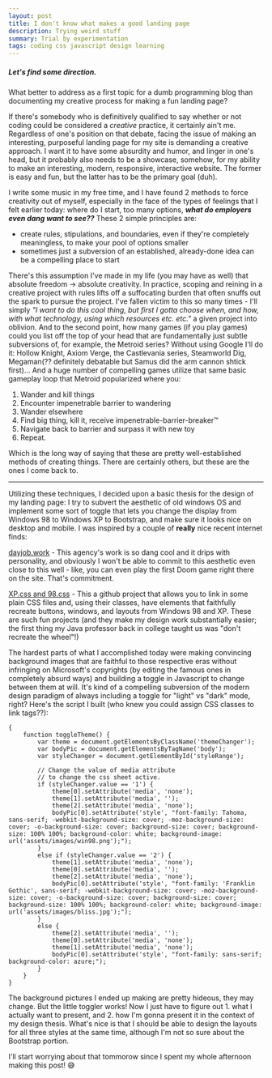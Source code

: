 ```yaml
---
layout: post
title: I don't know what makes a good landing page
description: Trying weird stuff
summary: Trial by experimentation
tags: coding css javascript design learning
---
```


##### Let's find some direction.

What better to address as a first topic for a dumb programming blog than documenting my creative process for making a fun landing page?

If there's somebody who is definitively qualified to say whether or not coding could be considered a _creative_ practice, it certainly ain't me. Regardless of one's position on that debate, facing the issue of making an interesting, purposeful landing page for my site is demanding a creative approach. I want it to have some absurdity and humor, and linger in one's head, but it probably also needs to be a showcase, somehow, for my ability to make an interesting, modern, responsive, interactive website. The former is easy and fun, but the latter has to be the primary goal (duh).

I write some music in my free time, and I have found 2 methods to force creativity out of myself, especially in the face of the types of feelings that I felt earlier today: where do I start, too many options, ***what do employers even dang want to see??*** 
These 2 simple principles are:
- create rules, stipulations, and boundaries, even if they're completely meaningless, to make your pool of options smaller
- sometimes just a subversion of an established, already-done idea can be a compelling place to start

There's this assumption I've made in my life (you may have as well) that absolute freedom -> absolute creativity. In practice, scoping and reining in a creative project with rules lifts off a suffocating burden that often snuffs out the spark to pursue the project. I've fallen victim to this so many times - I'll simply _"I want to do this cool thing, but first I gotta choose when, and how, with what technology, using which resources etc. etc."_ a given project into oblivion. And to the second point, how many games (if you play games) could you list off the top of your head that are fundamentally just subtle subversions of, for example, the Metroid series? Without using Google I'll do it: Hollow Knight, Axiom Verge, the Castlevania series, Steamworld Dig, Megaman(?? definitely debatable but Samus did the arm cannon shtick first)... And a huge number of compelling games utilize that same basic gameplay loop that Metroid popularized where you:
1. Wander and kill things
2. Encounter impenetrable barrier to wandering
3. Wander elsewhere
4. Find big thing, kill it, receive impenetrable-barrier-breaker&trade;
5. Navigate back to barrier and surpass it with new toy
6. Repeat.

Which is the long way of saying that these are pretty well-established methods of creating things. There are certainly others, but these are the ones I come back to.

---


Utilizing these techniques, I decided upon a basic thesis for the design of my landing page: I try to subvert the aesthetic of old windows OS and implement some sort of toggle that lets you change the display from Windows 98 to Windows XP to Bootstrap, and make sure it looks nice on desktop and mobile. I was inspired by a couple of **really** nice recent internet finds:

[dayjob.work](https://dayjob.work/) - This agency's work is so dang cool and it drips with personality, and obviously I won't be able to commit to this aesthetic even close to this well - like, you can even play the first Doom game right there on the site. That's commitment.

[XP.css and 98.css](https://botoxparty.github.io/XP.css/) - This a github project that allows you to link in some plain CSS files and, using their classes, have elements that  faithfully recreate buttons, windows, and layouts from Windows 98 and XP. These are such fun projects (and they make my design work substantially easier; the first thing my Java professor back in college taught us was "don't recreate the wheel"!)

The hardest parts of what I accomplished today were making convincing background images that are faithful to those respective eras without infringing on Microsoft's copyrights (by editing the famous ones in completely absurd ways) and building a toggle in Javascript to change between them at will. It's kind of a compelling subversion of the modern design paradigm of always including a toggle for "light" vs "dark" mode, right? Here's the script I built (who knew you could assign CSS classes to link tags??):
```
{
    function toggleTheme() {
        var theme = document.getElementsByClassName('themeChanger');
        var bodyPic = document.getElementsByTagName('body');
        var styleChanger = document.getElementById('styleRange');

        // Change the value of media attribute 
        // to change the css sheet active.
        if (styleChanger.value == '1') {
            theme[0].setAttribute('media', 'none');
            theme[1].setAttribute('media', '');
            theme[2].setAttribute('media', 'none');
            bodyPic[0].setAttribute('style', "font-family: Tahoma, sans-serif; -webkit-background-size: cover; -moz-background-size: cover; -o-background-size: cover; background-size: cover; background-size: 100% 100%; background-color: white; background-image: url('assets/images/win98.png');");
        } 
        else if (styleChanger.value == '2') {
            theme[1].setAttribute('media', 'none');
            theme[0].setAttribute('media', '');
            theme[2].setAttribute('media', 'none');
            bodyPic[0].setAttribute('style', "font-family: 'Franklin Gothic', sans-serif; -webkit-background-size: cover; -moz-background-size: cover; -o-background-size: cover; background-size: cover; background-size: 100% 100%; background-color: white; background-image: url('assets/images/bliss.jpg');");
        }
        else {
            theme[2].setAttribute('media', '');
            theme[0].setAttribute('media', 'none');
            theme[1].setAttribute('media', 'none');
            bodyPic[0].setAttribute('style', "font-family: sans-serif; background-color: azure;");
        }
    }
}
```
The background pictures I ended up making are pretty hideous, they may change. But the little toggler works! Now I just have to figure out 1. what I actually want to present, and 2. how I'm gonna present it in the context of my design thesis. What's nice is that I should be able to design the layouts for all three styles at the same time, although I'm not so sure about the Bootstrap portion.

I'll start worrying about that tommorow since I spent my whole afternoon making this post! 😅
